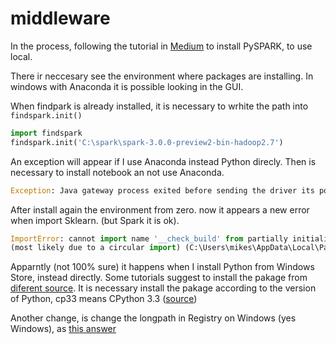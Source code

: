 # middleware

In the process, following the tutorial in [Medium](https://medium.com/@naomi.fridman/install-pyspark-to-run-on-jupyter-notebook-on-windows-4ec2009de21f) to install PySPARK, to use local.

There ir neccesary see the environment where packages are installing. In windows with Anaconda it is possible looking in the GUI.

When findpark is already installed, it is necessary to wrhite the path into ```findspark.init()```

```python
import findspark
findspark.init('C:\spark\spark-3.0.0-preview2-bin-hadoop2.7')
```
An exception will appear if I use Anaconda instead Python direcly. Then is necessary to install notebook an not use Anaconda.
```python
Exception: Java gateway process exited before sending the driver its port number
```
After install again the environment from zero. now it appears a new error when import Sklearn. (but Spark it is ok).
```python
ImportError: cannot import name '__check_build' from partially initialized module 'sklearn'
(most likely due to a circular import) (C:\Users\mikes\AppData\Local\Packages\PythonSoftwareFoundation.Python.3.8_qbz5n2kfra8p0\LocalCache\local-packages\Python38\site-packages\sklearn\__init__.py)
```
Apparntly (not 100% sure) it  happens when I install Python from Windows Store, instead directly.
Some tutorials suggest to install the pakage from [diferent source](https://www.lfd.uci.edu/~gohlke/pythonlibs/#scikit-learn). It is necessary install the pakage  according to the version of Python, cp33 means CPython 3.3 ([source](https://stackoverflow.com/questions/28568070/filename-whl-is-not-supported-wheel-on-this-platform))

Another change, is change the longpath in Registry on Windows (yes Windows), as [this answer](https://stackoverflow.com/questions/54778630/could-not-install-packages-due-to-an-environmenterror-errno-2-no-such-file-or) 

